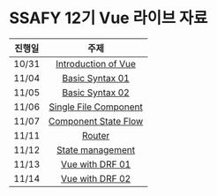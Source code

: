 # SSAFY 12기 Vue 라이브 자료

| 진행일 | 주제                  |
| :-----: | :---------------------: |
| 10/31  | [Introduction of Vue](./01_Introduction_Of_Vue/)   |
| 11/04  | [Basic Syntax 01](/02_Basic_Syntax_01/)       |
| 11/05  | [Basic Syntax 02](/03_Basic_Syntax_02/)       |
| 11/06  | [Single File Component](/04_Single_File_Component/) |
| 11/07  | [Component State Flow](/05_Component_State_Flow/)  |
| 11/11  | [Router](/06_Vue_Router/)                |
| 11/12  | [State management](/07_State_Management/)      |
| 11/13  | [Vue with DRF 01](./08_Vue_with_DRF_01/)       |
| 11/14  | [Vue with DRF 02](./09_Vue_with_DRF_02/)      |


